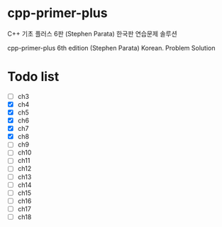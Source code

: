 # cpp-primer-plus
C++ 기초 플러스 6판 (Stephen Parata) 한국판 연습문제 솔루션

cpp-primer-plus 6th edition (Stephen Parata) Korean. Problem Solution


# Todo list

- [ ] ch3
- [x] ch4
- [x] ch5
- [x] ch6
- [x] ch7
- [x] ch8
- [ ] ch9
- [ ] ch10
- [ ] ch11
- [ ] ch12
- [ ] ch13
- [ ] ch14
- [ ] ch15
- [ ] ch16
- [ ] ch17
- [ ] ch18
